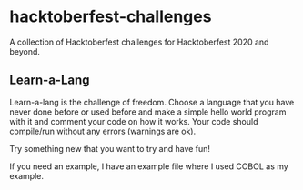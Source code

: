 # hacktoberfest-challenges

A collection of Hacktoberfest challenges for Hacktoberfest 2020 and beyond.

## Learn-a-Lang

Learn-a-lang is the challenge of freedom. Choose a language that you have never done before or used before and make a simple hello world program with it and comment your code on how it works. Your code should compile/run without any errors (warnings are ok). 

Try something new that you want to try and have fun!

If you need an example, I have an example file where I used COBOL as my example.
